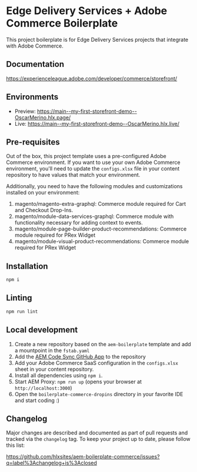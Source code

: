 # Edge Delivery Services + Adobe Commerce Boilerplate
This project boilerplate is for Edge Delivery Services projects that integrate with Adobe Commerce.

## Documentation
https://experienceleague.adobe.com/developer/commerce/storefront/

## Environments

- Preview: https://main--my-first-storefront-demo--OscarMerino.hlx.page/
- Live: https://main--my-first-storefront-demo--OscarMerino.hlx.live/

## Pre-requisites

Out of the box, this project template uses a pre-configured Adobe Commerce environment. If you want to use your own Adobe Commerce environment, you'll need to update the `configs.xlsx` file in your content repository to have values that match your environment.

Additionally, you need to have the following modules and customizations installed on your environment:

1. magento/magento-extra-graphql: Commerce module required for Cart and Checkout Drop-Ins.
1. magento/module-data-services-graphql: Commerce module with functionality necessary for adding context to events.
1. magento/module-page-builder-product-recommendations: Commerce module required for PRex Widget
1. magento/module-visual-product-recommendations: Commerce module required for PRex Widget
<!-- 1. TODO: Add further prereqs.  -->

## Installation

```sh
npm i
```

## Linting

```sh
npm run lint
```

## Local development

1. Create a new repository based on the `aem-boilerplate` template and add a mountpoint in the `fstab.yaml`
1. Add the [AEM Code Sync GitHub App](https://github.com/apps/aem-code-sync) to the repository
1. Add your Adobe Commerce SaaS configuration in the `configs.xlsx` sheet in your content repository.
1. Install all dependencies using `npm i`.
1. Start AEM Proxy: `npm run up` (opens your browser at `http://localhost:3000`)
1. Open the `boilerplate-commerce-dropins` directory in your favorite IDE and start coding :)

## Changelog

Major changes are described and documented as part of pull requests and tracked via the `changelog` tag. To keep your project up to date, please follow this list:

https://github.com/hlxsites/aem-boilerplate-commerce/issues?q=label%3Achangelog+is%3Aclosed
